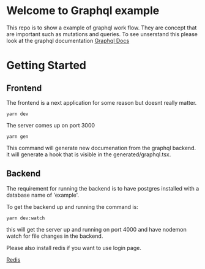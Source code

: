 # Welcome to Graphql example

This repo is to show a example of graphql work flow. They are concept that are important such as mutations and queries. To see unserstand this please look at the graphql documentation
[Graphql Docs](https://graphql.org/)


# Getting Started

## Frontend
The frontend is a next application for some reason but doesnt really matter. 

    yarn dev
   The server comes up on port 3000 

    yarn gen
   
   

 This command will generate new documenation from the graphql backend. it will generate a hook that is visible in the generated/graphql.tsx. 

## Backend
The requirement for running the backend is to have postgres installed with a database name of 'example'.

To get the backend up and running the command is:

    yarn dev:watch



this will get the server up and running on port 4000 and have nodemon watch for file changes in the backend.

Please also install redis if you want to use login page.
    
[Redis](https://redis.io/topics/quickstart)